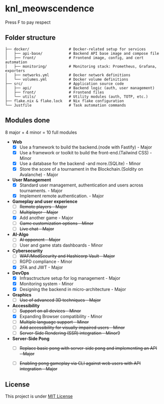 # knl_meowscendence
Press F to pay respect

## Folder structure
```
├── docker/                  # Docker-related setup for services
│   ├── api-base/            # Backend API base image and compose file
│   ├── front/               # Frontend image, config, and cert automation
│   ├── monitoring/          # Monitoring stack: Prometheus, Grafana, exporters
│   ├── networks.yml         # Docker network definitions
│   └── volumes.yml          # Docker volume definitions
├── src/                     # Application source code
│   ├── api/                 # Backend logic (auth, user management)
│   ├── front/               # Frontend files
│   └── utils/               # Utility modules (auth, TOTP, etc.)
├── flake.nix & flake.lock   # Nix flake configuration
└── Justfile                 # Task automation commands
```
## Modules done

8 major + 4 minor = 10 full modules

- **Web**
  - [x] Use a framework to build the backend.(node with Fastify) - Major
  - [x] Use a framework or toolkit to build the front-end.(Tailwind CSS) - Minor
  - [x] Use a database for the backend -and more.(SQLite) - Minor
  - [x] Store the score of a tournament in the Blockchain.(Soldity on Avalanche) - Major
- **User Management**
  - [x] Standard user management, authentication and users across tournaments. - Major
  - [x] Implement remote authentication. - Major
- **Gameplay and user experience**
  - [ ] ~~Remote players - Major~~
  - [ ] ~~Multiplayer - Major~~
  - [x] Add another game - Major
  - [ ] ~~Game customization options - Minor~~
  - [ ] ~~Live chat - Major~~
- **AI-Algo**
  - [ ] ~~AI opponent - Major~~
  - [ ] User and game stats dashboards - Minor
- **Cybersecurity**
  - [ ] ~~WAF/ModSecurity and Hashicorp Vault - Major~~
  - [ ] RGPD compliance - Minor
  - [x] 2FA and JWT - Major
- **DevOps**
  - [x] Infrasctructure setup for log management - Major
  - [x] Monitoring system - Minor
  - [x] Designing the backend in micro-architecture - Major
- **Graphics**
  - [ ] ~~Use of advanced 3D techniques - Major~~
- **Accessibility**
  - [ ] ~~Support on all devices - Minor~~
  - [x] Expanding Browser compatibility - Minor
  - [ ] ~~Multiple language support - Minor~~
  - [ ] ~~Add accessibility for visually impaired users - Minor~~
  - [ ] ~~Server-Side Rendering (SSR) integration - Minor~~9
- **Server-Side Pong**
  - [ ] ~~Replace basic pong with server-side pong and implementing an API - Major~~
  - [ ] ~~Enabling pong gameplay via CLI against web users with API integration - Major~~


## License
This project is under [MIT License](LICENSE)

